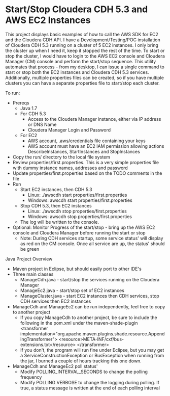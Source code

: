 # Start/Stop Cloudera CDH 5.3 and AWS EC2 Instances

This project displays basic examples of how to call the AWS SDK for EC2 and the Cloudera CDH API. I have a Development/Testing/POC installation of Cloudera CDH 5.3 running on a cluster of 5 EC2 instances.  I only bring the cluster up when I need it, keep it stopped the rest of the time.  To start or stop the cluster, I would have to login to the AWS EC2 console and Cloudera Manager (CM) console and perform the start/stop sequence.  This utility automates that process - from my desktop, I can issue a single command to start or stop both the EC2 instances and Cloudera CDH 5.3 services.  Additionally, multiple properties files can be created, so if you have multiple clusters you can have a separate properties file to start/stop each cluster.

To run:
* Prereqs
	* Java 1.7
	* For CDH 5.3
		* Access to the Cloudera Manager instance, either via IP address or DNS Name
		* Cloudera Manager Login and Password 
	* For EC2
		* AWS account, .aws/credentials file containing your keys
		* AWS account must have an EC2 IAM permission allowing actions DescribeInstances, StartInstances and StopInstances 
* Copy the run/ directory to the local file system
* Review properties/first.properties.  This is a very simple properties file with dummy instance names, addresses and password
* Update properties/first.properties based on the TODO comments in the file
* Run
	* Start EC2 instances, then CDH 5.3
		* Linux: 	./awscdh start properties/first.properties
		* Windows:	awscdh start properties/first.properties	
	* Stop CDH 5.3, then EC2 instances
		* Linux: 	./awscdh stop properties/first.properties
		* Windows:	awscdh stop properties/first.properties
	* The log will be written to the console.
* Optional: Monitor Progress of the start/stop - bring up the AWS EC2 console and Cloudera Manager before running the start or stop
	* Note: During CDH services startup, some service status' will display as red on the CM console.  Once all service are up, the status' should be green
 
Java Project Overview
 * Maven project in Eclipse, but should easily port to other IDE's
 * Three main classes
 	* ManageCdh.java - start/stop the services running on the Cloudera Manager
 	* ManageEc2.java - start/stop set of EC2 instances
 	* ManageCluster.java - start EC2 instances then CDH services, stop CDH services then EC2 instances
* ManageCdh and ManageEc2 can be run independently, feel free to copy to another project 
	* If you copy ManageCdh to another project, be sure to include the following in the pom.xml under the maven-shade-plugin
		&lt;transformer implementation="org.apache.maven.plugins.shade.resource.AppendingTransformer"&gt;
			&lt;resource&gt;META-INF/cxf/bus-extensions.txt&lt;/resource&gt;
		&lt;/transformer&gt;
	* If you don't, the program will run fine under Eclipse, but you may get a ServiceConstructionException or BusException when running from the jar, I burned a couple of hours tracking this one down.
* ManageCdh and ManageEc2 poll status'
	* Modify POLLING_INTERVAL_SECONDS to change the polling frequency
	* Modify POLLING VERBOSE to change the logging during polling.  If true, a status message is written at the end of each polling interval
 
 

